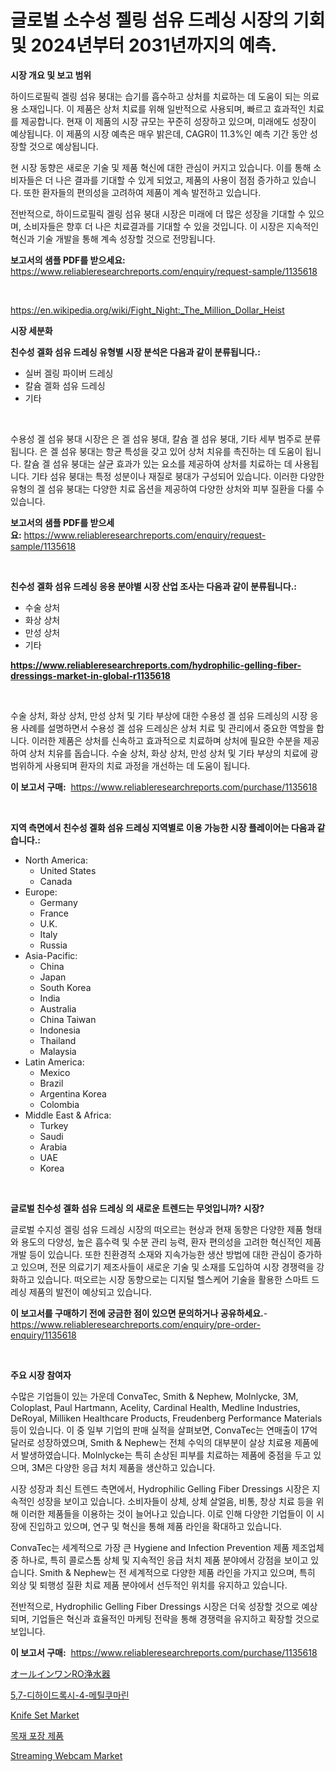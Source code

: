 <p><h1>글로벌 소수성 젤링 섬유 드레싱 시장의 기회 및 2024년부터 2031년까지의 예측.</h1></p><p><strong>시장 개요 및 보고 범위</strong></p>
<p><p>하이드로필릭 겔링 섬유 붕대는 습기를 흡수하고 상처를 치료하는 데 도움이 되는 의료용 소재입니다. 이 제품은 상처 치료를 위해 일반적으로 사용되며, 빠르고 효과적인 치료를 제공합니다. 현재 이 제품의 시장 규모는 꾸준히 성장하고 있으며, 미래에도 성장이 예상됩니다. 이 제품의 시장 예측은 매우 밝은데, CAGR이 11.3%인 예측 기간 동안 성장할 것으로 예상됩니다.</p><p>현 시장 동향은 새로운 기술 및 제품 혁신에 대한 관심이 커지고 있습니다. 이를 통해 소비자들은 더 나은 결과를 기대할 수 있게 되었고, 제품의 사용이 점점 증가하고 있습니다. 또한 환자들의 편의성을 고려하여 제품이 계속 발전하고 있습니다.</p><p>전반적으로, 하이드로필릭 겔링 섬유 붕대 시장은 미래에 더 많은 성장을 기대할 수 있으며, 소비자들은 향후 더 나은 치료결과를 기대할 수 있을 것입니다. 이 시장은 지속적인 혁신과 기술 개발을 통해 계속 성장할 것으로 전망됩니다.</p></p>
<p><strong>보고서의 샘플 PDF를 받으세요:</strong> <a href="https://www.reliableresearchreports.com/enquiry/request-sample/1135618">https://www.reliableresearchreports.com/enquiry/request-sample/1135618</a></p>
<p>&nbsp;</p>
<p><a href="https://en.wikipedia.org/wiki/Fight_Night:_The_Million_Dollar_Heist">https://en.wikipedia.org/wiki/Fight_Night:_The_Million_Dollar_Heist</a></p>
<p><strong>시장 세분화</strong></p>
<p><strong>친수성 겔화 섬유 드레싱 유형별 시장 분석은 다음과 같이 분류됩니다.:</strong></p>
<p><ul><li>실버 겔링 파이버 드레싱</li><li>칼슘 겔화 섬유 드레싱</li><li>기타</li></ul></p>
<p>&nbsp;</p>
<p><p>수용성 겔 섬유 붕대 시장은 은 겔 섬유 붕대, 칼슘 겔 섬유 붕대, 기타 세부 범주로 분류됩니다. 은 겔 섬유 붕대는 항균 특성을 갖고 있어 상처 치유를 촉진하는 데 도움이 됩니다. 칼슘 겔 섬유 붕대는 살균 효과가 있는 요소를 제공하여 상처를 치료하는 데 사용됩니다. 기타 섬유 붕대는 특정 성분이나 재질로 붕대가 구성되어 있습니다. 이러한 다양한 유형의 겔 섬유 붕대는 다양한 치료 옵션을 제공하여 다양한 상처와 피부 질환을 다룰 수 있습니다.</p></p>
<p><strong>보고서의 샘플 PDF를 받으세요:</strong>&nbsp;<a href="https://www.reliableresearchreports.com/enquiry/request-sample/1135618">https://www.reliableresearchreports.com/enquiry/request-sample/1135618</a></p>
<p>&nbsp;</p>
<p><strong> 친수성 겔화 섬유 드레싱 응용 분야별 시장 산업 조사는 다음과 같이 분류됩니다.:</strong></p>
<p><ul><li>수술 상처</li><li>화상 상처</li><li>만성 상처</li><li>기타</li></ul></p>
<p><strong><a href="https://www.reliableresearchreports.com/hydrophilic-gelling-fiber-dressings-market-in-global-r1135618">https://www.reliableresearchreports.com/hydrophilic-gelling-fiber-dressings-market-in-global-r1135618</a></strong></p>
<p>&nbsp;</p>
<p><p>수술 상처, 화상 상처, 만성 상처 및 기타 부상에 대한 수용성 겔 섬유 드레싱의 시장 응용 사례를 설명하면서 수용성 겔 섬유 드레싱은 상처 치료 및 관리에서 중요한 역할을 합니다. 이러한 제품은 상처를 신속하고 효과적으로 치료하며 상처에 필요한 수분을 제공하여 상처 치유를 돕습니다. 수술 상처, 화상 상처, 만성 상처 및 기타 부상의 치료에 광범위하게 사용되며 환자의 치료 과정을 개선하는 데 도움이 됩니다.</p></p>
<p><strong>이 보고서 구매:</strong>&nbsp; <a href="https://www.reliableresearchreports.com/purchase/1135618">https://www.reliableresearchreports.com/purchase/1135618</a></p>
<p>&nbsp;</p>
<p><strong>지역 측면에서 친수성 겔화 섬유 드레싱 지역별로 이용 가능한 시장 플레이어는 다음과 같습니다.:</strong></p>
<p><ul>
    <li>
        North America:
        <ul>
            <li>United States</li>
            <li>Canada</li>
        </ul>
    </li>
    <li>
        Europe:
        <ul>
            <li>Germany</li>
            <li>France</li>
            <li>U.K.</li>
            <li>Italy</li>
            <li>Russia</li>
        </ul>
    </li>
    <li>
        Asia-Pacific:
        <ul>
            <li>China</li>
            <li>Japan</li>
            <li>South Korea</li>
            <li>India</li>
            <li>Australia</li>
            <li>China Taiwan</li>
            <li>Indonesia</li>
            <li>Thailand</li>
            <li>Malaysia</li>
        </ul>
    </li>
    <li>
        Latin America:
        <ul>
            <li>Mexico</li>
            <li>Brazil</li>
            <li>Argentina Korea</li>
            <li>Colombia</li>
        </ul>
    </li>
    <li>
        Middle East & Africa:
        <ul>
            <li>Turkey</li>
            <li>Saudi</li>
            <li>Arabia</li>
            <li>UAE</li>
            <li>Korea</li>
        </ul>
    </li>
    </ul></p>
<p>&nbsp;</p>
<p><strong>글로벌 친수성 겔화 섬유 드레싱 의 새로운 트렌드는 무엇입니까? 시장?</strong></p>
<p><p>글로벌 수지성 겔링 섬유 드레싱 시장의 떠오르는 현상과 현재 동향은 다양한 제품 형태와 용도의 다양성, 높은 흡수력 및 수분 관리 능력, 환자 편의성을 고려한 혁신적인 제품 개발 등이 있습니다. 또한 친환경적 소재와 지속가능한 생산 방법에 대한 관심이 증가하고 있으며, 전문 의료기기 제조사들이 새로운 기술 및 소재를 도입하여 시장 경쟁력을 강화하고 있습니다. 떠오르는 시장 동향으로는 디지털 헬스케어 기술을 활용한 스마트 드레싱 제품의 발전이 예상되고 있습니다.</p></p>
<p><strong>이 보고서를 구매하기 전에 궁금한 점이 있으면 문의하거나 공유하세요.</strong>- <a href="https://www.reliableresearchreports.com/enquiry/pre-order-enquiry/1135618">https://www.reliableresearchreports.com/enquiry/pre-order-enquiry/1135618</a></p>
<p>&nbsp;</p>
<p><strong>주요 시장 참여자</strong></p>
<p><p>수많은 기업들이 있는 가운데 ConvaTec, Smith & Nephew, Molnlycke, 3M, Coloplast, Paul Hartmann, Acelity, Cardinal Health, Medline Industries, DeRoyal, Milliken Healthcare Products, Freudenberg Performance Materials 등이 있습니다. 이 중 일부 기업의 판매 실적을 살펴보면, ConvaTec는 연매출이 17억 달러로 성장하였으며, Smith & Nephew는 전체 수익의 대부분이 살상 치료용 제품에서 발생하였습니다. Molnlycke는 특히 손상된 피부를 치료하는 제품에 중점을 두고 있으며, 3M은 다양한 응급 처치 제품을 생산하고 있습니다.</p><p>시장 성장과 최신 트렌드 측면에서, Hydrophilic Gelling Fiber Dressings 시장은 지속적인 성장을 보이고 있습니다. 소비자들이 상체, 상체 살얼음, 비통, 창상 치료 등을 위해 이러한 제품들을 이용하는 것이 늘어나고 있습니다. 이로 인해 다양한 기업들이 이 시장에 진입하고 있으며, 연구 및 혁신을 통해 제품 라인을 확대하고 있습니다.</p><p>ConvaTec는 세계적으로 가장 큰 Hygiene and Infection Prevention 제품 제조업체 중 하나로, 특히 콜로스톰 상체 및 지속적인 응급 처치 제품 분야에서 강점을 보이고 있습니다. Smith & Nephew는 전 세계적으로 다양한 제품 라인을 가지고 있으며, 특히 외상 및 퇴행성 질환 치료 제품 분야에서 선두적인 위치를 유지하고 있습니다.</p><p>전반적으로, Hydrophilic Gelling Fiber Dressings 시장은 더욱 성장할 것으로 예상되며, 기업들은 혁신과 효율적인 마케팅 전략을 통해 경쟁력을 유지하고 확장할 것으로 보입니다.</p></p>
<p><strong>이 보고서 구매:</strong>&nbsp;&nbsp;<a href="https://www.reliableresearchreports.com/purchase/1135618">https://www.reliableresearchreports.com/purchase/1135618</a></p>
<p><p><a href="https://medium.com/@ebbkautzer/%E3%82%AA%E3%83%BC%E3%83%AB%E3%82%A4%E3%83%B3%E3%83%AF%E3%83%B3ro%E6%B5%84%E6%B0%B4%E5%99%A8%E5%B8%82%E5%A0%B4%E8%AA%BF%E6%9F%BB%E3%83%AC%E3%83%9D%E3%83%BC%E3%83%88%E3%81%AB%E3%81%AF-2024%E5%B9%B4%E3%81%8B%E3%82%892031%E5%B9%B4%E3%81%BE%E3%81%A7%E3%81%AE-%E3%81%AEcagr%E4%BA%88%E6%B8%AC%E3%81%AB%E3%81%8A%E3%81%91%E3%82%8B%E5%B8%82%E5%A0%B4%E8%A6%8F%E6%A8%A1-%E3%82%B7%E3%82%A7%E3%82%A2-%E6%88%90%E9%95%B7%E7%8E%87%E3%81%AB%E9%96%A2%E3%81%99%E3%82%8B%E5%88%86%E6%9E%90%E3%81%8C%E5%90%AB%E3%81%BE%E3%82%8C%E3%81%A6%E3%81%84%E3%81%BE%E3%81%99-b636f81172d9">オールインワンRO浄水器</a></p><p><a href="https://github.com/sougarounis/Market-Research-Report-List-4/blob/main/8742415154362.md">5,7-디하이드록시-4-메틸쿠마린</a></p><p><a href="https://github.com/khayangel/Market-Research-Report-List-3/blob/main/knife-set-market.md">Knife Set Market</a></p><p><a href="https://medium.com/@cierrahayes645/%EB%AA%A9%EC%9E%AC-%ED%8F%AC%EC%9E%A5-%EC%A0%9C%ED%92%88-%EC%8B%9C%EC%9E%A5-%ED%8A%B8%EB%A0%8C%EB%93%9C-%EB%B0%8F-%EB%B6%84%EC%84%9D-%EB%AF%B8%EB%9E%98-%EC%84%B1%EC%9E%A5%EC%9D%98-%EA%B8%B0%ED%9A%8C%EC%99%80-%EB%8F%84%EC%A0%84-2024-2031-9994a1b78f1e">목재 포장 제품</a></p><p><a href="https://github.com/YashRP12/Market-Research-Report-List-5/blob/main/streaming-webcam-market.md">Streaming Webcam Market</a></p></p>